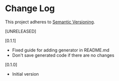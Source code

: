 # Change Log

This project adheres to [Semantic Versioning](http://semver.org/).

[UNRELEASED]

[0.1.1]

- Fixed guide for adding generator in README.md
- Don't save generated code if there are no changes

[0.1.0]

- Initial version
